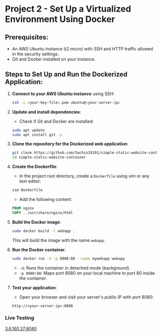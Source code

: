 # Project 2 - Set Up a Virtualized Environment Using Docker

## Prerequisites:
- An AWS Ubuntu instance (t2.micro) with SSH and HTTP traffic allowed in the security settings.
- Git and Docker installed on your instance.

## Steps to Set Up and Run the Dockerized Application:

1. **Connect to your AWS Ubuntu instance** using SSH:
    ```bash
    ssh -i <your-key-file>.pem ubuntu@<your-server-ip>
    ```

2. **Update and install dependencies**:
    - Check if Git and Docker are installed:
    ```bash
    sudo apt update
    sudo apt install git -y
    ```

3. **Clone the repository for the Dockerized web application**:
    ```bash
    git clone https://github.com/Sachin19191/simple-static-website-container.git
    cd simple-static-website-container
    ```

4. **Create the Dockerfile**:
    - In the project root directory, create a `Dockerfile` using vim or any text editor:
    ```bash
    vim Dockerfile
    ```
    - Add the following content:
    ```Dockerfile
    FROM nginx
    COPY . /usr/share/nginx/html
    ```

5. **Build the Docker image**:
    ```bash
    sudo docker build -t webapp .
    ```
    This will build the image with the name `webapp`.

6. **Run the Docker container**:
    ```bash
    sudo docker run -d -p 8080:80 --name mywebapp webapp
    ```
    - `-d`: Runs the container in detached mode (background).
    - `-p 8080:80`: Maps port 8080 on your local machine to port 80 inside the container.

7. **Test your application**:
    - Open your browser and visit your server's public IP with port 8080:
    ```
    http://<your-server-ip>:8080

    ```
### Live Testing
[3.6.160.37:8080](http://3.6.160.37:8080)
